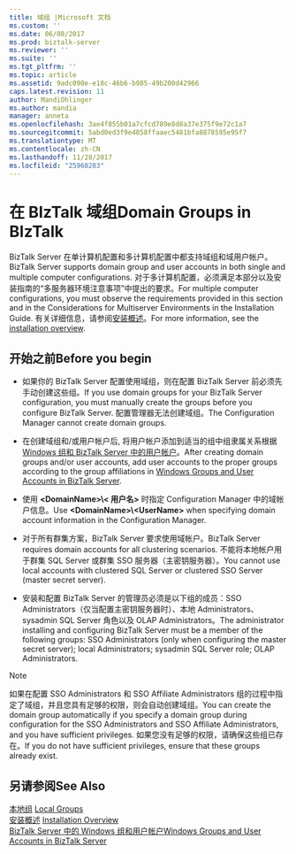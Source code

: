 ```yaml
---
title: 域组 |Microsoft 文档
ms.custom: ''
ms.date: 06/08/2017
ms.prod: biztalk-server
ms.reviewer: ''
ms.suite: ''
ms.tgt_pltfrm: ''
ms.topic: article
ms.assetid: 9adc090e-e18c-46b6-b985-49b200d42966
caps.latest.revision: 11
author: MandiOhlinger
ms.author: mandia
manager: anneta
ms.openlocfilehash: 3ae4f855b01a7cfcd789e8d8a37e375f9e72c1a7
ms.sourcegitcommit: 5abd0ed3f9e4858ffaaec5481bfa8878595e95f7
ms.translationtype: MT
ms.contentlocale: zh-CN
ms.lasthandoff: 11/28/2017
ms.locfileid: "25968283"
---
```

# <a name="domain-groups-in-biztalk"></a><span data-ttu-id="80f6a-102">在 BIzTalk 域组</span><span class="sxs-lookup"><span data-stu-id="80f6a-102">Domain Groups in BIzTalk</span></span>
<span data-ttu-id="80f6a-103">BizTalk Server 在单计算机配置和多计算机配置中都支持域组和域用户帐户。</span><span class="sxs-lookup"><span data-stu-id="80f6a-103">BizTalk Server supports domain group and user accounts in both single and multiple computer configurations.</span></span> <span data-ttu-id="80f6a-104">对于多计算机配置，必须满足本部分以及安装指南的“多服务器环境注意事项”中提出的要求。</span><span class="sxs-lookup"><span data-stu-id="80f6a-104">For multiple computer configurations, you must observe the requirements provided in this section and in the Considerations for Multiserver Environments in the Installation Guide.</span></span> <span data-ttu-id="80f6a-105">有关详细信息，请参阅[安装概述](../install-and-config-guides/biztalk-server-what-s-new-installation-configuration-and-upgrade.md)。</span><span class="sxs-lookup"><span data-stu-id="80f6a-105">For more information, see the [installation overview](../install-and-config-guides/biztalk-server-what-s-new-installation-configuration-and-upgrade.md).</span></span>  
  
## <a name="before-you-begin"></a><span data-ttu-id="80f6a-106">开始之前</span><span class="sxs-lookup"><span data-stu-id="80f6a-106">Before you begin</span></span>
-   <span data-ttu-id="80f6a-107">如果你的 BizTalk Server 配置使用域组，则在配置 BizTalk Server 前必须先手动创建这些组。</span><span class="sxs-lookup"><span data-stu-id="80f6a-107">If you use domain groups for your BizTalk Server configuration, you must manually create the groups before you configure BizTalk Server.</span></span> <span data-ttu-id="80f6a-108">配置管理器无法创建域组。</span><span class="sxs-lookup"><span data-stu-id="80f6a-108">The Configuration Manager cannot create domain groups.</span></span>  
  
-   <span data-ttu-id="80f6a-109">在创建域组和/或用户帐户后, 将用户帐户添加到适当的组中组隶属关系根据[Windows 组和 BizTalk Server 中的用户帐户](../core/windows-groups-and-user-accounts-in-biztalk-server.md)。</span><span class="sxs-lookup"><span data-stu-id="80f6a-109">After creating domain groups and/or user accounts, add user accounts to the proper groups according to the group affiliations in [Windows Groups and User Accounts in BizTalk Server](../core/windows-groups-and-user-accounts-in-biztalk-server.md).</span></span>  
  
-   <span data-ttu-id="80f6a-110">使用 **\<DomainName\>\\< 用户名\>** 时指定 Configuration Manager 中的域帐户信息。</span><span class="sxs-lookup"><span data-stu-id="80f6a-110">Use **\<DomainName\>\\<UserName\>** when specifying domain account information in the Configuration Manager.</span></span>  
  
-   <span data-ttu-id="80f6a-111">对于所有群集方案，BizTalk Server 要求使用域帐户。</span><span class="sxs-lookup"><span data-stu-id="80f6a-111">BizTalk Server requires domain accounts for all clustering scenarios.</span></span> <span data-ttu-id="80f6a-112">不能将本地帐户用于群集 SQL Server 或群集 SSO 服务器（主密钥服务器）。</span><span class="sxs-lookup"><span data-stu-id="80f6a-112">You cannot use local accounts with clustered SQL Server or clustered SSO Server (master secret server).</span></span>  
  
-   <span data-ttu-id="80f6a-113">安装和配置 BizTalk Server 的管理员必须是以下组的成员：SSO Administrators（仅当配置主密钥服务器时）、本地 Administrators、sysadmin SQL Server 角色以及 OLAP Administrators。</span><span class="sxs-lookup"><span data-stu-id="80f6a-113">The administrator installing and configuring BizTalk Server must be a member of the following groups: SSO Administrators (only when configuring the master secret server); local Administrators; sysadmin SQL Server role; OLAP Administrators.</span></span>  
  
> [!NOTE]
>  <span data-ttu-id="80f6a-114">如果在配置 SSO Administrators 和 SSO Affiliate Administrators 组的过程中指定了域组，并且您具有足够的权限，则会自动创建域组。</span><span class="sxs-lookup"><span data-stu-id="80f6a-114">You can create the domain group automatically if you specify a domain group during configuration for the SSO Administrators and SSO Affiliate Administrators, and you have sufficient privileges.</span></span> <span data-ttu-id="80f6a-115">如果您没有足够的权限，请确保这些组已存在。</span><span class="sxs-lookup"><span data-stu-id="80f6a-115">If you do not have sufficient privileges, ensure that these groups already exist.</span></span>  
  
## <a name="see-also"></a><span data-ttu-id="80f6a-116">另请参阅</span><span class="sxs-lookup"><span data-stu-id="80f6a-116">See Also</span></span>  
 <span data-ttu-id="80f6a-117">[本地组](../core/local-groups.md) </span><span class="sxs-lookup"><span data-stu-id="80f6a-117">[Local Groups](../core/local-groups.md) </span></span>  
 <span data-ttu-id="80f6a-118">[安装概述](../install-and-config-guides/biztalk-server-what-s-new-installation-configuration-and-upgrade.md) </span><span class="sxs-lookup"><span data-stu-id="80f6a-118">[Installation Overview](../install-and-config-guides/biztalk-server-what-s-new-installation-configuration-and-upgrade.md) </span></span>  
 [<span data-ttu-id="80f6a-119">BizTalk Server 中的 Windows 组和用户帐户</span><span class="sxs-lookup"><span data-stu-id="80f6a-119">Windows Groups and User Accounts in BizTalk Server</span></span>](../core/windows-groups-and-user-accounts-in-biztalk-server.md)